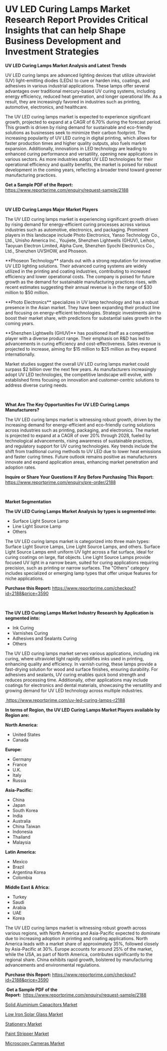 <p><h1>UV LED Curing Lamps Market Research Report Provides Critical Insights that can help Shape Business Development and Investment Strategies</h1></p><p><strong>UV LED Curing Lamps Market Analysis and Latest Trends</strong></p>
<p><p>UV LED curing lamps are advanced lighting devices that utilize ultraviolet (UV) light-emitting diodes (LEDs) to cure or harden inks, coatings, and adhesives in various industrial applications. These lamps offer several advantages over traditional mercury-based UV curing systems, including energy efficiency, reduced heat generation, and longer operational life. As a result, they are increasingly favored in industries such as printing, automotive, electronics, and healthcare.</p><p>The UV LED curing lamps market is expected to experience significant growth, projected to expand at a CAGR of 6.70% during the forecast period. This growth is driven by rising demand for sustainable and eco-friendly solutions as businesses seek to minimize their carbon footprint. The increasing popularity of UV LED curing in digital printing, which allows for faster production times and higher quality outputs, also fuels market expansion. Additionally, innovations in LED technology are leading to enhanced curing performance and versatility, opening new applications in various sectors. As more industries adopt UV LED technologies for their operational efficiency and quality benefits, the market is poised for robust development in the coming years, reflecting a broader trend toward greener manufacturing practices.</p></p>
<p><strong>Get a Sample PDF of the Report:&nbsp;</strong> <a href="https://www.reportprime.com/enquiry/request-sample/2188?utm_campaign=9&utm_medium=2&utm_source=Github&utm_content=ia&utm_term=15112024&utm_id=uv-led-curing-lamps">https://www.reportprime.com/enquiry/request-sample/2188</a></p>
<p>&nbsp;</p>
<p><strong>UV LED Curing Lamps Major Market Players</strong></p>
<p><p>The UV LED curing lamps market is experiencing significant growth driven by rising demand for energy-efficient curing processes across various industries such as automotive, electronics, and packaging. Prominent players in this landscape include Photo Electronics, Yanso Technology Co., Ltd., Unisho America Inc., Youjiete, Shenzhen Lightwells (GHUV), Leihon, Taoyuan Electron Limited, Alpha Cure, Shenzhen Syochi Electronics Co., Ltd., Shenzhen UVSHOW, and Phoseon.</p><p>**Phoseon Technology** stands out with a strong reputation for innovative UV LED lighting solutions. Their advanced curing systems are widely utilized in the printing and coating industries, contributing to increased efficiency and lower operational costs. The company is poised for future growth as the demand for sustainable manufacturing practices rises, with recent estimates suggesting their annual revenue is in the range of $30 million to $50 million.</p><p>**Photo Electronics** specializes in UV lamp technology and has a robust presence in the Asian market. They have been expanding their product line and focusing on energy-efficient technologies. Strategic investments aim to boost their market share, with predictions for substantial sales growth in the coming years.</p><p>**Shenzhen Lightwells (GHUV)** has positioned itself as a competitive player with a diverse product range. Their emphasis on R&D has led to advancements in curing efficiency and cost-effectiveness. Sales revenue is projected to increase, aiming for $15 million to $25 million as they expand internationally.</p><p>Market studies suggest the overall UV LED curing lamps market could surpass $2 billion over the next few years. As manufacturers increasingly adopt UV LED technologies, the competitive landscape will evolve, with established firms focusing on innovation and customer-centric solutions to address diverse curing needs.</p></p>
<p>&nbsp;</p>
<p><strong>What Are The Key Opportunities For UV LED Curing Lamps Manufacturers?</strong></p>
<p><p>The UV LED curing lamps market is witnessing robust growth, driven by the increasing demand for energy-efficient and eco-friendly curing solutions across industries such as printing, packaging, and electronics. The market is projected to expand at a CAGR of over 20% through 2028, fueled by technological advancements, rising awareness of sustainable practices, and regulatory support for UV curing technologies. Key trends include the shift from traditional curing methods to UV LED due to lower heat emissions and faster curing times. Future outlook remains positive as manufacturers innovate and expand application areas, enhancing market penetration and adoption rates.</p></p>
<p><strong>Inquire or Share Your Questions If Any Before Purchasing This Report:</strong> <a href="https://www.reportprime.com/enquiry/pre-order/2188?utm_campaign=9&utm_medium=2&utm_source=Github&utm_content=ia&utm_term=15112024&utm_id=uv-led-curing-lamps">https://www.reportprime.com/enquiry/pre-order/2188</a></p>
<p>&nbsp;</p>
<p><strong>Market Segmentation</strong></p>
<p><strong>The UV LED Curing Lamps Market Analysis by types is segmented into:</strong></p>
<p><ul><li>Surface Light Source Lamp</li><li>Line Light Source Lamp</li><li>Others</li></ul></p>
<p><p>The UV LED curing lamps market is categorized into three main types: Surface Light Source Lamps, Line Light Source Lamps, and others. Surface Light Source Lamps emit uniform UV light across a flat surface, ideal for curing coatings on large, flat objects. Line Light Source Lamps provide focused UV light in a narrow beam, suited for curing applications requiring precision, such as printing or narrow surfaces. The "Others" category includes specialized or emerging lamp types that offer unique features for niche applications.</p></p>
<p><strong>Purchase this Report:&nbsp;</strong><a href="https://www.reportprime.com/checkout?id=2188&price=3590&utm_campaign=9&utm_medium=2&utm_source=Github&utm_content=ia&utm_term=15112024&utm_id=uv-led-curing-lamps">https://www.reportprime.com/checkout?id=2188&price=3590</a></p>
<p>&nbsp;</p>
<p><strong>The UV LED Curing Lamps Market Industry Research by Application is segmented into:</strong></p>
<p><ul><li>Ink Curing</li><li>Varnishes Curing</li><li>Adhesives and Sealants Curing</li><li>Others</li></ul></p>
<p><p>The UV LED curing lamps market serves various applications, including ink curing, where ultraviolet light rapidly solidifies inks used in printing, enhancing quality and efficiency. In varnish curing, these lamps provide a fast-drying solution for wood and surface finishes, ensuring durability. For adhesives and sealants, UV curing enables quick bond strength and reduces processing time. Additionally, other applications may include coatings for electronics and dental materials, showcasing the versatility and growing demand for UV LED technology across multiple industries.</p></p>
<p><a href="https://www.reportprime.com/uv-led-curing-lamps-r2188?utm_campaign=9&utm_medium=2&utm_source=Github&utm_content=ia&utm_term=15112024&utm_id=uv-led-curing-lamps">&nbsp;https://www.reportprime.com/uv-led-curing-lamps-r2188</a></p>
<p><strong>In terms of Region, the UV LED Curing Lamps Market Players available by Region are:</strong></p>
<p>
    <p> <strong> North America: </strong>
        <ul>
            <li>United States</li>
            <li>Canada</li>
        </ul>
        </p> 
    <p> <strong> Europe: </strong>
        <ul>
            <li>Germany</li>
            <li>France</li>
            <li>U.K.</li>
            <li>Italy</li>
            <li>Russia</li>
        </ul>
        </p> 
    <p> <strong> Asia-Pacific: </strong>
        <ul>
            <li>China</li>
            <li>Japan</li>
            <li>South Korea</li>
            <li>India</li>
            <li>Australia</li>
            <li>China Taiwan</li>
            <li>Indonesia</li>
            <li>Thailand</li>
            <li>Malaysia</li>
        </ul>
        </p> 
    <p> <strong> Latin America: </strong>
        <ul>
            <li>Mexico</li>
            <li>Brazil</li>
            <li>Argentina Korea</li>
            <li>Colombia</li>
        </ul>
        </p> 
    <p> <strong> Middle East & Africa: </strong>
        <ul>
            <li>Turkey</li>
            <li>Saudi</li>
            <li>Arabia</li>
            <li>UAE</li>
            <li>Korea</li>
        </ul>
    </p>
    </p>
<p><p>The UV LED curing lamps market is witnessing robust growth across various regions, with North America and Asia-Pacific expected to dominate due to increasing adoption in printing and coating applications. North America leads with a market share of approximately 35%, followed closely by Asia-Pacific at 30%. Europe accounts for around 25% of the market, while the USA, as part of North America, contributes significantly to the regional share. China exhibits rapid growth, bolstered by manufacturing advancements and environmental regulations.</p></p>
<p><strong>Purchase this Report: </strong><a href="https://www.reportprime.com/checkout?id=2188&price=3590&utm_campaign=9&utm_medium=2&utm_source=Github&utm_content=ia&utm_term=15112024&utm_id=uv-led-curing-lamps">https://www.reportprime.com/checkout?id=2188&price=3590</a></p>
<p>&nbsp;<strong>Get a Sample PDF of the Report:&nbsp;&nbsp;</strong><a href="https://www.reportprime.com/enquiry/request-sample/2188?utm_campaign=9&utm_medium=2&utm_source=Github&utm_content=ia&utm_term=15112024&utm_id=uv-led-curing-lamps">https://www.reportprime.com/enquiry/request-sample/2188</a></p>
<p><strong></strong></p>
<p><p><a href="https://github.com/hgf64gh/Market-Research-Report-List-1/blob/main/solid-aluminium-capacitors-market.md?utm_campaign=9&utm_medium=2&utm_source=Github&utm_content=ia&utm_term=15112024&utm_id=uv-led-curing-lamps">Solid Aluminium Capacitors Market</a></p><p><a href="https://www.linkedin.com/pulse/low-iron-solar-glass-market-trends-growth-outlook-2024-yauzf?utm_campaign=9&utm_medium=2&utm_source=Github&utm_content=ia&utm_term=15112024&utm_id=uv-led-curing-lamps">Low Iron Solar Glass Market</a></p><p><a href="https://issuu.com/reportprime-2/docs/stationery-market-size-2030.pptx_dceadf5fb48aeb?utm_campaign=9&utm_medium=2&utm_source=Github&utm_content=ia&utm_term=15112024&utm_id=uv-led-curing-lamps">Stationery Market</a></p><p><a href="https://www.linkedin.com/pulse/global-paint-stripper-market-landscape-future-trends-strategic-bxwjf?utm_campaign=9&utm_medium=2&utm_source=Github&utm_content=ia&utm_term=15112024&utm_id=uv-led-curing-lamps">Paint Stripper Market</a></p><p><a href="https://github.com/marloy8/Market-Research-Report-List-6/blob/main/microscopy-cameras-market.md?utm_campaign=9&utm_medium=2&utm_source=Github&utm_content=ia&utm_term=15112024&utm_id=uv-led-curing-lamps">Microscopy Cameras Market</a></p></p>